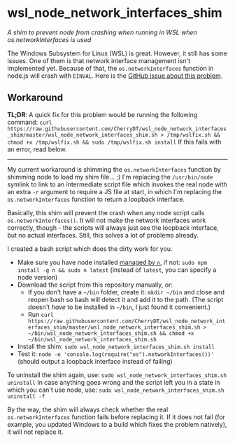 # wsl_node_network_interfaces_shim
_A shim to prevent node from crashing when running in WSL when os.networkInterfaces is used_

The Windows Subsystem for Linux (WSL) is great. However, it still has some issues. One of them is that network interface management isn't implemented yet.
Because of that, the `os.networkInterfaces` function in node.js will crash with `EINVAL`. Here is the [GitHub issue about this problem](https://github.com/Microsoft/BashOnWindows/issues/468).

## Workaround

**TL;DR**: A quick fix for this problem would be running the following command: `curl https://raw.githubusercontent.com/CherryDT/wsl_node_network_interfaces_shim/master/wsl_node_network_interfaces_shim.sh > /tmp/wslfix.sh && chmod +x /tmp/wslfix.sh && sudo /tmp/wslfix.sh install`
If this fails with an error, read below.

-----

My current workaround is shimming the `os.networkInterfaces` function by shimming node to load my shim file... ;) I'm replacing the `/usr/bin/node` symlink to link to an intermediate script file which invokes the real node with an extra `-r` argument to require a JS file at start, in which I'm replacing the `os.networkInterfaces` function to return a loopback interface.

Basically, this shim will prevent the crash when any node script calls `os.networkInterfaces()`. It will not make the network interfaces work correctly, though - the scripts will always just see the loopback interface, but no actual interfaces. Still, this solves a lot of problems already.

I created a bash script which does the dirty work for you.

* Make sure you have node installed [managed by `n`](https://github.com/tj/n), if not: `sudo npm install -g n && sudo n latest` (instead of `latest`, you can specify a node version)
* Download the script from this repository manually, or:
  - If you don't have a `~/bin` folder, create it: `mkdir ~/bin` and close and reopen bash so bash will detect it and add it to the path. (The script doesn't _have_ to be installed in `~/bin`, I just found it convenient.)
  - Run `curl https://raw.githubusercontent.com/CherryDT/wsl_node_network_interfaces_shim/master/wsl_node_network_interfaces_shim.sh > ~/bin/wsl_node_network_interfaces_shim.sh && chmod +x ~/bin/wsl_node_network_interfaces_shim.sh`
* Install the shim: `sudo wsl_node_network_interfaces_shim.sh install`
* Test it: `node -e 'console.log(require("os").networkInterfaces())'` (should output a loopback interface instead of failing)

To uninstall the shim again, use: `sudo wsl_node_network_interfaces_shim.sh uninstall`
In case anything goes wrong and the script left you in a state in which you can't use node, use: `sudo wsl_node_network_interfaces_shim.sh uninstall -f`

By the way, the shim will always check whether the real `os.networkInterfaces` function fails before replacing it. If it does not fail (for example, you updated Windows to a build which fixes the problem natively), it will not replace it.
